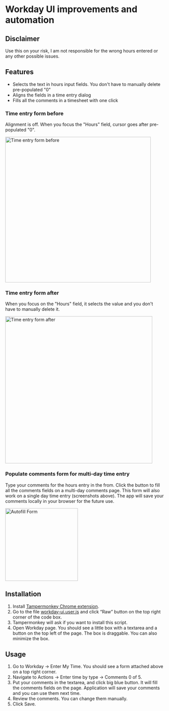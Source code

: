 # Workday UI improvements and automation

## Disclaimer
Use this on your risk, I am not responsible for the wrong hours entered or any other possible issues.

## Features
* Selects the text in hours input fields. You don't have to manually delete pre-populated "0"
* Aligns the fields in a time entry dialog
* Fills all the comments in a timesheet with one click

### Time entry form before
Alignment is off. When you focus the "Hours" field, cursor goes after pre-populated "0".

<img alt="Time entry form before" src="https://github.com/user-attachments/assets/c31a1056-b5c8-4521-8641-46a09726b34c" width="461">

### Time entry form after
When you focus on the "Hours" field, it selects the value and you don't have to manually delete it.

<img alt="Time entry form after" src="https://github.com/user-attachments/assets/68210677-cc0c-4148-8e4e-38fecf5b905f" width="466">

### Populate comments form for multi-day time entry

Type your comments for the hours entry in the from. Click the button to fill all the comments fields on a multi-day comments page. This form will also work on a single day time entry (screenshots above).
The app will save your comments locally in your browser for the future use.

<img alt="Autofill Form" src="https://github.com/user-attachments/assets/8c76f649-c7dc-455c-892b-438b6748eba1" width="230">

## Installation

1. Install [Tampermonkey Chrome extension](https://chrome.google.com/webstore/detail/tampermonkey/dhdgffkkebhmkfjojejmpbldmpobfkfo?hl=en).
2. Go to the file [workday-ui.user.js](workday-ui.user.js) and click “Raw” button on the top right corner of the code box.
3. Tampermonkey will ask if you want to install this script.
4. Open Workday page. You should see a little box with a textarea and a button on the top left of the page. The box is draggable. You can also minimize the box.

## Usage

1. Go to Workday &rarr; Enter My Time. You should see a form attached above on a top right corner.
1. Navigate to Actions&nbsp;&rarr;&nbsp;Enter time by&nbsp;type&nbsp;&rarr; Comments 0 of 5.
1. Put your comments in the textarea, and click big blue button. It will fill the comments fields on the page. Application will save your comments and you can use them next time.
1. Review the comments. You can change them manually.
1. Click Save.
 

 

